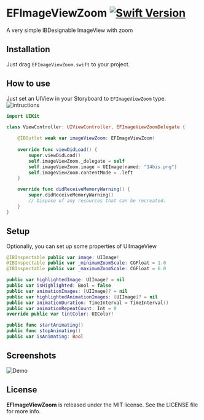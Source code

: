# EFImageViewZoom [![Swift Version][swift-image]][swift-url]
A very simple IBDesignable ImageView with zoom

## Installation
Just drag `EFImageViewZoom.swift` to your project.

## How to use
Just set an UIView in your Storyboard to `EFImageViewZoom` type.
![intructions](https://media.giphy.com/media/vEBdiijlgK8BW/giphy.gif)

```swift
import UIKit

class ViewController: UIViewController, EFImageViewZoomDelegate {

    @IBOutlet weak var imageViewZoom: EFImageViewZoom!
    
    override func viewDidLoad() {
        super.viewDidLoad()
        self.imageViewZoom._delegate = self
        self.imageViewZoom.image = UIImage(named: "14bis.png")
        self.imageViewZoom.contentMode = .left
    }

    override func didReceiveMemoryWarning() {
        super.didReceiveMemoryWarning()
        // Dispose of any resources that can be recreated.
    }
}
```

## Setup
Optionally, you can set up some properties of UIImageView

```swift
@IBInspectable public var image: UIImage! 
@IBInspectable public var _minimumZoomScale: CGFloat = 1.0 
@IBInspectable public var _maximumZoomScale: CGFloat = 6.0

public var highlightedImage: UIImage? = nil
public var isHighlighted: Bool = false 
public var animationImages: [UIImage]? = nil
public var highlightedAnimationImages: [UIImage]? = nil 
public var animationDuration: TimeInterval = TimeInterval()
public var animationRepeatCount: Int = 0 
override public var tintColor: UIColor! 

public func startAnimating()
public func stopAnimating()
public var isAnimating: Bool
```

## Screenshots
![Demo](https://media.giphy.com/media/23yu4cpEF0Dzq/giphy.gif)

## License
**EFImageViewZoom** is released under the MIT license. See the LICENSE file for more info.

[swift-image]:https://img.shields.io/badge/swift-3.0-orange.svg
[swift-url]: https://swift.org/
[license-image]: https://img.shields.io/badge/License-MIT-blue.svg
